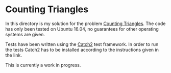 # Counting Triangles
In this directory is my solution for the problem [Counting Triangles](https://open.kattis.com/problems/countingtriangles).
The code has only been tested on Ubuntu 16.04, no guarantees for other operating systems are given.

Tests have been written using the [Catch2](https://github.com/catchorg/Catch2) test framework.
In order to run the tests Catch2 has to be installed according to the instructions given in the link.

This is currently a work in progress.
